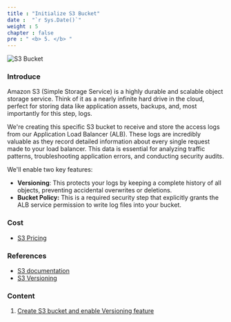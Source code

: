 ```yaml
---
title : "Initialize S3 Bucket"
date :  "`r Sys.Date()`" 
weight : 5 
chapter : false
pre : " <b> 5. </b> "
---
```

![S3 Bucket](/images/5-S3Bucket/s3_image.png)
### Introduce
Amazon S3 (Simple Storage Service) is a highly durable and scalable object storage service. Think of it as a nearly infinite hard drive in the cloud, perfect for storing data like application assets, backups, and, most importantly for this step, logs.

We're creating this specific S3 bucket to receive and store the access logs from our Application Load Balancer (ALB). These logs are incredibly valuable as they record detailed information about every single request made to your load balancer. This data is essential for analyzing traffic patterns, troubleshooting application errors, and conducting security audits.

We'll enable two key features:
   - **Versioning**: This protects your logs by keeping a complete history of all objects, preventing accidental overwrites or deletions.
   - **Bucket Policy:** This is a required security step that explicitly grants the ALB service permission to write log files into your bucket.

### Cost
- [S3 Pricing](https://aws.amazon.com/s3/pricing/)
### References
- [S3 documentation](https://docs.aws.amazon.com/s3/)
- [S3 Versioning](https://docs.aws.amazon.com/AmazonS3/latest/userguide/Versioning.html)
### Content
1. [Create S3 bucket and enable Versioning feature](5-S3Bucket/5.1-Versioning)